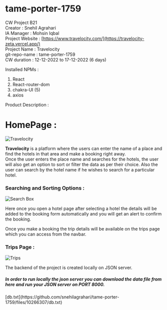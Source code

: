 # tame-porter-1759
CW Project B21 <br/>
Creator : Snehil Agrahari <br/>
IA Manager : Mohsin Iqbal <br/>
Project Website : [https://www.travelocity.com/](https://travelocity-zeta.vercel.app/) <br/>
Project Name : Travelocity <br/>
git-repo-name : tame-porter-1759 <br/>
CW duration : 12-12-2022 to 17-12-2022 (6 days) <br/>


Installed NPMs :

1. React
2. React-router-dom
3. chakra-UI (5)
4. axios

Product Description : 


<h1>HomePage : </h1>

![Travelocity](https://user-images.githubusercontent.com/112630634/208607701-f8e72cd2-f0ff-44fb-9f60-fe33775ae9da.png)

<b>Travelocity </b> is a platform where the users can enter the name of a place and find the hotels in that area and make a booking right away.<br/>
Once the user enters the place name and searches for the hotels, the user will also get an option to sort or filter the data as per their choice. Also the user can search by the hotel name if he wishes to search for a particular hotel.

<h3> Searching and Sorting Options : </h3>

![Search Box](https://user-images.githubusercontent.com/112630634/208608658-194050e2-ccd3-4a4c-b1f3-fa22e1d86909.png)

Here once you open a hotel page after selecting a hotel the details will be added to the booking form automatically and you will get an alert to confirm the booking.

Once you make a booking the trip details will be available on the trips page which you can access from the navbar.

<h3>Trips Page : </h3>

![Trips](https://user-images.githubusercontent.com/112630634/208609059-6920acbc-6c4d-4406-93fb-8ae1dd4bc718.png)


The backend of the project is created locally on JSON server.<br/>
<h5 color='red'>In order to run locally the json server you can download the data file from here and run your JSON server on PORT 8000.</h5>
[db.txt](https://github.com/snehilagrahari/tame-porter-1759/files/10266307/db.txt)








